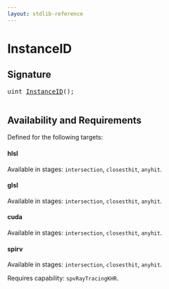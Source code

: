 ```yaml
---
layout: stdlib-reference
---
```


# InstanceID

## Signature 

<pre>
<span class="code_keyword">uint</span> <a href="/stdlib-reference/global-decls/InstanceID">InstanceID</a>();

</pre>

## Availability and Requirements

Defined for the following targets:

#### hlsl
Available in stages: `intersection`, `closesthit`, `anyhit`.

#### glsl
Available in stages: `intersection`, `closesthit`, `anyhit`.

#### cuda
Available in stages: `intersection`, `closesthit`, `anyhit`.

#### spirv
Available in stages: `intersection`, `closesthit`, `anyhit`.

Requires capability: `spvRayTracingKHR`.



